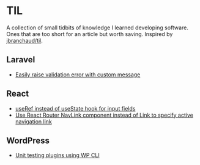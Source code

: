 # TIL
A collection of small tidbits of knowledge I learned developing software. Ones that are too short for an article but worth saving. Inspired by [jbranchaud/til](https://github.com/jbranchaud/til/).

## Laravel

- [Easily raise validation error with custom message](https://github.com/lukapeharda/til/blob/master/laravel/easily-raise-validation-error-with-custom-message.md)

## React
- [useRef instead of useState hook for input fields](https://github.com/lukapeharda/til/blob/master/react/use-ref-for-inputs-to-prevent-from-re-rendering.md)
- [Use React Router NavLink component instead of Link to specify active navigation link](https://github.com/lukapeharda/til/blob/master/react/use-react-router-navlink-instead-of-link-to-specify-active-link.md)

## WordPress

- [Unit testing plugins using WP CLI](https://github.com/lukapeharda/til/blob/master/wordpress/unit-testing-plugins-using-wp-cli.md)
